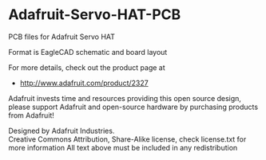 # Adafruit-Servo-HAT-PCB
PCB files for Adafruit Servo HAT

Format is EagleCAD schematic and board layout

For more details, check out the product page at

   * http://www.adafruit.com/product/2327

Adafruit invests time and resources providing this open source design, 
please support Adafruit and open-source hardware by purchasing 
products from Adafruit!

Designed by Adafruit Industries.  
Creative Commons Attribution, Share-Alike license, check license.txt for more information
All text above must be included in any redistribution